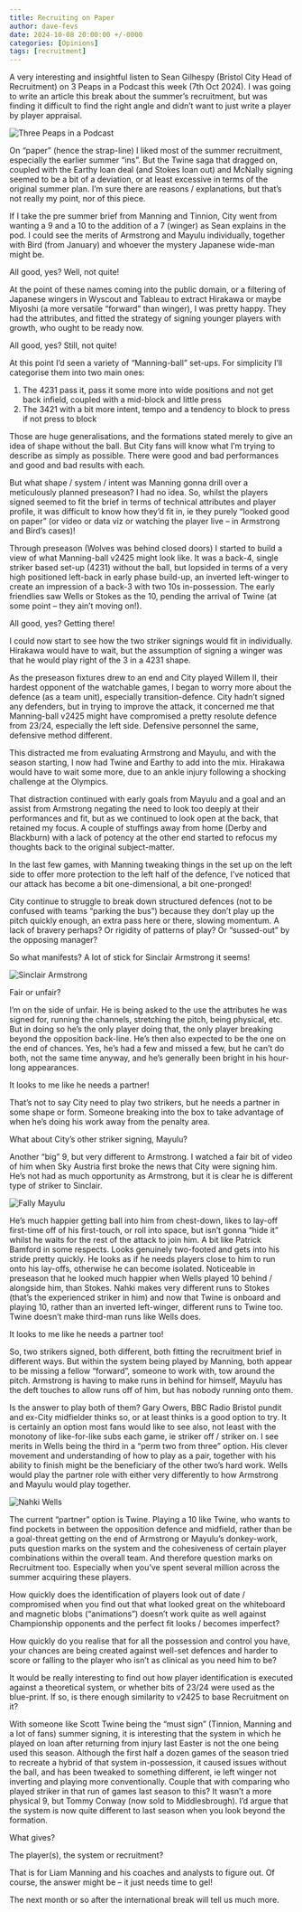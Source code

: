 ```yaml
---
title: Recruiting on Paper
author: dave-fevs
date: 2024-10-08 20:00:00 +/-0000
categories: [Opinions]
tags: [recruitment]
---
```


A very interesting and insightful listen to Sean Gilhespy (Bristol City Head of Recruitment) on 3 Peaps in a Podcast this week (7th Oct 2024).  I was going to write an article this break about the summer’s recruitment, but was finding it difficult to find the right angle and didn’t want to just write a player by player appraisal.

![Three Peaps in a Podcast](_assets/3peaps.png)

On “paper” (hence the strap-line) I liked most of the summer recruitment, especially the earlier summer “ins”.  But the Twine saga that dragged on, coupled with the Earthy loan deal (and Stokes loan out) and McNally signing seemed to be a bit of a deviation, or at least excessive in terms of the original summer plan.  I’m sure there are reasons / explanations, but that’s not really my point, nor of this piece.

If I take the pre summer brief from Manning and Tinnion, City went from wanting a 9 and a 10 to the addition of a 7 (winger) as Sean explains in the pod.  I could see the merits of Armstrong and Mayulu individually, together with Bird (from January) and whoever the mystery Japanese wide-man might be.  

All good, yes?  Well, not quite!

At the point of these names coming into the public domain, or a filtering of Japanese wingers in Wyscout and Tableau to extract Hirakawa or maybe Miyoshi (a more versatile “forward” than winger), I was pretty happy.  They had the attributes, and fitted the strategy of signing younger players with growth, who ought to be ready now.  

All good, yes?  Still, not quite!

At this point I’d seen a variety of “Manning-ball” set-ups.  For simplicity I’ll categorise them into two main ones:

1. The 4231 pass it, pass it some more into wide positions and not get back infield, coupled with a mid-block and little press
2. The 3421 with a bit more intent, tempo and a tendency to block to press if not press to block

Those are huge generalisations, and the formations stated merely to give an idea of shape without the ball.  But City fans will know what I’m trying to describe as simply as possible.  There were good and bad performances and good and bad results with each.

But what shape / system / intent was Manning gonna drill over a meticulously planned preseason?  I had no idea.  So, whilst the players signed seemed to fit the brief in terms of technical attributes and player profile, it was difficult to know how they’d fit in, ie they purely “looked good on paper” (or video or data viz or watching the player live – in Armstrong and Bird’s cases)!

Through preseason (Wolves was behind closed doors) I started to build a view of what Manning-ball v2425 might look like.  It was a back-4, single striker based set-up (4231) without the ball, but lopsided in terms of a very high positioned left-back in early phase build-up, an inverted left-winger to create an impression of a back-3 with two 10s in-possession.  The early friendlies saw Wells or Stokes as the 10, pending the arrival of Twine (at some point – they ain’t moving on!).

All good, yes?  Getting there!

I could now start to see how the two striker signings would fit in individually.  Hirakawa would have to wait, but the assumption of signing a winger was that he would play right of the 3 in a 4231 shape.

As the preseason fixtures drew to an end and City played Willem II, their hardest opponent of the watchable games, I began to worry more about the defence (as a team unit), especially transition-defence.  City hadn’t signed any defenders, but in trying to improve the attack, it concerned me that Manning-ball v2425 might have compromised a pretty resolute defence from 23/24, especially the left side.  Defensive personnel the same, defensive method different.

This distracted me from evaluating Armstrong and Mayulu, and with the season starting, I now had Twine and Earthy to add into the mix.  Hirakawa would have to wait some more, due to an ankle injury following a shocking challenge at the Olympics.

That distraction continued with early goals from Mayulu and a goal and an assist from Armstrong negating the need to look too deeply at their performances and fit, but as we continued to look open at the back, that retained my focus.  A couple of stuffings away from home (Derby and Blackburn) with a lack of potency at the other end started to refocus my thoughts back to the original subject-matter.

In the last few games, with Manning tweaking things in the  set up on the left side to offer more protection to the left half of the defence, I’ve noticed that our attack has become a bit one-dimensional, a bit one-pronged!

City continue to struggle to break down structured defences (not to be confused with teams “parking the bus”) because they don’t play up the pitch quickly enough, an extra pass here or there, slowing momentum.  A lack of bravery perhaps?  Or rigidity of patterns of play?  Or “sussed-out” by the opposing manager?

So what manifests?  A lot of stick for Sinclair Armstrong it seems!

![Sinclair Armstrong](_assets/armstrong.png)

Fair or unfair?

I’m on the side of unfair.  He is being asked to the use the attributes he was signed for, running the channels, stretching the pitch, being physical, etc.  But in doing so he’s the only player doing that, the only player breaking beyond the opposition back-line.  He’s then also expected to be the one on the end of chances.  Yes, he’s had a few and missed a few, but he can’t do both, not the same time anyway, and he’s generally been bright in his hour-long appearances.

It looks to me like he needs a partner!

That’s not to say City need to play two strikers, but he needs a partner in some shape or form.  Someone breaking into the box to take advantage of when he’s doing his work away from the penalty area.

What about City’s other striker signing, Mayulu?

Another “big” 9, but very different to Armstrong.  I watched a fair bit of video of him when Sky Austria first broke the news that City were signing him.  He’s not had as much opportunity as Armstrong, but it is clear he is different type of striker to Sinclair.

![Fally Mayulu](_assets/fally.png)

He’s much happier getting ball into him from chest-down, likes to lay-off first-time off of his first-touch, or roll into space, but isn’t gonna “hide it” whilst he waits for the rest of the attack to join him.  A bit like Patrick Bamford in some respects.  Looks genuinely two-footed and gets into his stride pretty quickly.  He looks as if he needs players close to him to run onto his lay-offs, otherwise he can become isolated.  Noticeable in preseason that he looked much happier when Wells played 10 behind / alongside him, than Stokes.  Nahki makes very different runs to Stokes (that’s the experienced striker in him) and now that Twine is onboard and playing 10, rather than an inverted left-winger, different runs to Twine too.  Twine doesn’t make third-man runs like Wells does.

It looks to me like he needs a partner too!

So, two strikers signed, both different, both fitting the recruitment brief in different ways.  But within the system being played by Manning, both appear to be missing a fellow “forward”, someone to work with, tow around the pitch.  Armstrong is having to make runs in behind for himself, Mayulu has the deft touches to allow runs off of him, but has nobody running onto them.

Is the answer to play both of them?  Gary Owers, BBC Radio Bristol pundit and ex-City midfielder thinks so, or at least thinks is a good option to try.  It is certainly an option most fans would like to see also, not least with the monotony of like-for-like subs each game, ie striker off / striker on.  I see merits in Wells being the third in a “perm two from three” option.  His clever movement and understanding of how to play as a pair, together with his ability to finish might be the beneficiary of the other two’s hard work.  Wells would play the partner role with either very differently to how Armstrong and Mayulu would play together.

![Nahki Wells](_assets/wells.png)

The current “partner” option is Twine.  Playing a 10 like Twine, who wants to find pockets in between the opposition defence and midfield, rather than be a goal-threat getting on the end of Armstrong or Mayulu’s donkey-work, puts question marks on the system and the cohesiveness of certain player combinations within the overall team.  And therefore question marks on Recruitment too.  Especially when you’ve spent several million across the summer acquiring these players.

How quickly does the identification of players look out of date / compromised when you find out that what looked great on the whiteboard and magnetic blobs (“animations”) doesn’t work quite as well against Championship opponents and the perfect fit looks / becomes imperfect?

How quickly do you realise that for all the possession and control you have, your chances are being created against well-set defences and harder to score or falling to the player who isn’t as clinical as you need him to be?

It would be really interesting to find out how player identification is executed against a theoretical system, or whether bits of 23/24 were used as the blue-print.  If so, is there enough similarity to v2425 to base Recruitment on it?

With someone like Scott Twine being the “must sign” (Tinnion, Manning and a lot of fans) summer signing, it is interesting that the system in which he played on loan after returning from injury last Easter is not the one being used this season.  Although the first half a dozen games of the season tried to recreate a hybrid of that system in-possession, it caused issues without the ball, and has been tweaked to something different, ie left winger not inverting and playing more conventionally.  Couple that with comparing who played striker in that run of games last season to this?  It wasn’t a more physical 9, but Tommy Conway (now sold to Middlesbrough).  I’d argue that the system is now quite different to last season when you look beyond the formation.

What gives?

The player(s), the system or recruitment?

That is for Liam Manning and his coaches and analysts to figure out.  Of course, the answer might be – it just needs time to gel!

The next month or so after the international break will tell us much more.
